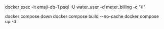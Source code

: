 docker exec -it emaji-db-1 psql -U water_user -d meter_billing -c "\l"

docker compose down
docker compose build --no-cache
docker compose up -d